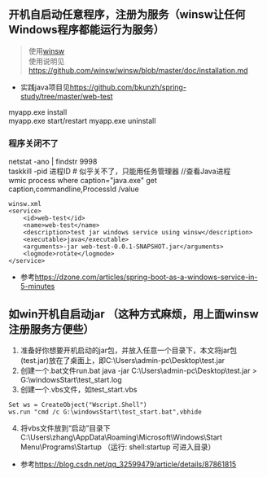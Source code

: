 ## 开机自启动任意程序，注册为服务（winsw让任何Windows程序都能运行为服务）
> 使用[winsw](https://github.com/winsw/winsw/releases)  
> 使用说明见<https://github.com/winsw/winsw/blob/master/doc/installation.md>  
- 实践java项目见<https://github.com/bkunzh/spring-study/tree/master/web-test>

myapp.exe install <OPTIONS>  
myapp.exe start/restart
myapp.exe uninstall  

### 程序关闭不了
netstat -ano | findstr 9998  
taskkill -pid 进程ID  # 似乎关不了，只能用任务管理器
//查看Java进程  
wmic process where caption="java.exe" get caption,commandline,ProcessId /value  

```
winsw.xml
<service>
	<id>web-test</id>
	<name>web-test</name>
	<description>test jar windows service using winsw</description>
	<executable>java</executable>
	<arguments>-jar web-test-0.0.1-SNAPSHOT.jar</arguments>
	<logmode>rotate</logmode>
</service>
```

- 参考<https://dzone.com/articles/spring-boot-as-a-windows-service-in-5-minutes>

## 如win开机自启动jar （这种方式麻烦，用上面winsw注册服务方便些）
1. 准备好你想要开机启动的jar包，并放入任意一个目录下，本文将jar包(test.jar)放在了桌面上，即C:\Users\admin-pc\Desktop\test.jar
2. 创建一个.bat文件run.bat
java -jar C:\Users\admin-pc\Desktop\test.jar > G:\windowsStart\test_start.log
3. 创建一个.vbs文件，如test_start.vbs
```
Set ws = CreateObject("Wscript.Shell") 
ws.run "cmd /c G:\windowsStart\test_start.bat",vbhide
```
4. 将vbs文件放到“启动”目录下C:\Users\zhang\AppData\Roaming\Microsoft\Windows\Start Menu\Programs\Startup
（运行: shell:startup 可进入目录）

- 参考<https://blog.csdn.net/qq_32599479/article/details/87861815>

